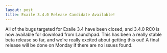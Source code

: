 ```yaml
---
layout: post
title: Exaile 3.4.0 Release Candidate Available!
---
```


All of the bugs targeted for Exaile 3.4 have been closed, and 3.4.0 RC0 is now available for download from Launchpad. This has been a really stable beta release so far, and we're really excited about getting this out! A final release will be done on Monday if there are no issues found.